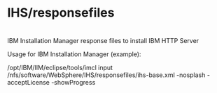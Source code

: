 #
# IHS/responsefiles
#

IBM Installation Manager response files to install IBM HTTP Server

Usage for IBM Installation Manager (example):

/opt/IBM/IIM/eclipse/tools/imcl input /nfs/software/WebSphere/IHS/responsefiles/ihs-base.xml -nosplash -acceptLicense -showProgress
